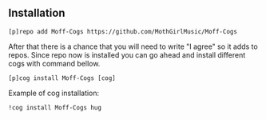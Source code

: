 
## Installation
```
[p]repo add Moff-Cogs https://github.com/MothGirlMusic/Moff-Cogs
```
After that there is a chance that you will need to write "I agree" so it adds to repos.
Since repo now is installed you can go ahead and install different cogs with command bellow.
```
[p]cog install Moff-Cogs [cog]
```

Example of cog installation:
```
!cog install Moff-Cogs hug
```

